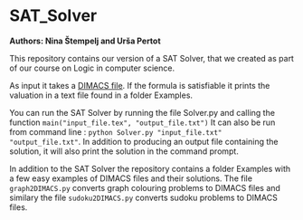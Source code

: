 # SAT_Solver
**Authors: Nina Štempelj and Urša Pertot**

This repository contains our version of a SAT Solver, that we created as part of our course on Logic in computer science.

As input it takes a [DIMACS file](http://people.sc.fsu.edu/~jburkardt/data/cnf/cnf.html). If the formula is satisfiable it prints the valuation in a text file found in a folder Examples.

You can run the SAT Solver by running the file Solver.py and calling the function `main("input_file.tex", "output_file.txt")`
It can also be run from command line : `python Solver.py "input_file.txt" "output_file.txt"`. In addition to producing an output file containing the solution, it will also print the solution in the command prompt.

In addition to the SAT Solver the repository contains a folder Examples with a few easy examples of DIMACS files and their solutions. The file `graph2DIMACS.py` converts graph colouring problems to DIMACS files and similary the file `sudoku2DIMACS.py` converts sudoku problems to DIMACS files.
